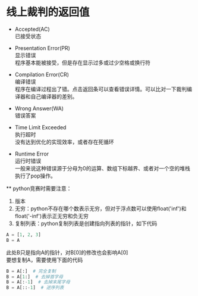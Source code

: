 # 线上裁判的返回值

- Accepted(AC)  
已接受状态

- Presentation Error(PR)  
显示错误  
程序基本能被接受，但是存在显示过多或过少空格或换行符  

- Compilation Error(CR)  
编译错误  
程序在编译过程出了错。点击返回条可以查看错误详情。可以比对一下裁判编译器和自己编译器的差别。  

- Wrong Answer(WA)  
错误答案  

- Time Limit Exceeded  
执行超时  
没有达到优化的实现效率，或者存在死循环  

- Runtime Error  
运行时错误  
一般来说这种错误源于分母为0的运算、数组下标越界、或者对一个空的堆栈执行了pop操作。  

**
python竞赛时需要注意：  
1. 版本
2. 无穷：python不存在哪个数表示无穷，但对于浮点数可以使用float('inf')和float('-inf')表示正无穷和负无穷
3. 复制列表：python复制列表是创建指向列表的指针，如下代码

```python
A = [1, 2, 3]
B = A
```
此处B只是指向A的指针，对B[0]的修改也会影响A[0]  
要想复制A，需要使用下面的代码
```python
B = A[:]  # 完全复制
B = A[1:]  # 去掉首字母
B = A[:-1]  # 去掉末尾字母
B = A[::-1]  # 逆序列表
```
